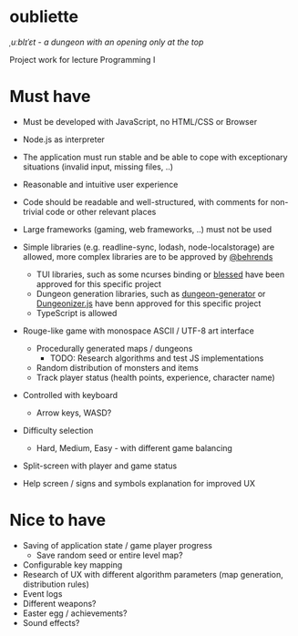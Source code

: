 # oubliette
*ˌuːblɪˈɛt* - 
*a dungeon with an opening only at the top*

Project work for lecture Programming I

# Must have

* Must be developed with JavaScript, no HTML/CSS or Browser
* Node.js as interpreter
* The application must run stable and be able to cope with exceptionary situations (invalid input, missing files, ..)
* Reasonable and intuitive user experience
* Code should be readable and well-structured, with comments for non-trivial code or other relevant places
* Large frameworks (gaming, web frameworks, ..) must not be used
* Simple libraries (e.g. readline-sync, lodash, node-localstorage) are allowed, more complex libraries are to be approved by [@behrends](https://github.com/behrends)
  * TUI libraries, such as some ncurses binding or [blessed](https://github.com/chjj/blessed) have been approved for this specific project
  * Dungeon generation libraries, such as [dungeon-generator](https://github.com/domasx2/dungeon-generator) or [Dungeonizer.js](https://github.com/mlknz/Dungeonizer.js) have benn approved for this specific project
  * TypeScript is allowed


* Rouge-like game with monospace ASCII / UTF-8 art interface
  * Procedurally generated maps / dungeons
    * TODO: Research algorithms and test JS implementations
  * Random distribution of monsters and items
  * Track player status (health points, experience, character name)
* Controlled with keyboard
  * Arrow keys, WASD?
* Difficulty selection
  * Hard, Medium, Easy - with different game balancing
* Split-screen with player and game status
* Help screen / signs and symbols explanation for improved UX

# Nice to have
  
* Saving of application state / game player progress 
  * Save random seed or entire level map?
* Configurable key mapping
* Research of UX with different algorithm parameters (map generation, distribution rules)
* Event logs
* Different weapons?
* Easter egg / achievements?
* Sound effects?
